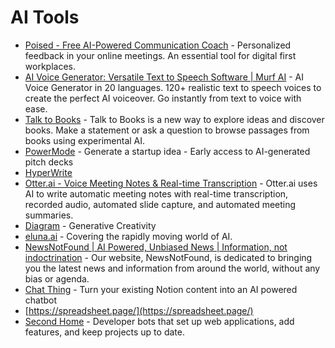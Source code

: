 # AI Tools

- [Poised - Free AI-Powered Communication Coach](https://www.poised.com/) - Personalized feedback in your online meetings. An essential tool for digital first workplaces.
- [AI Voice Generator: Versatile Text to Speech Software | Murf AI](https://murf.ai/) - AI Voice Generator in 20 languages. 120+ realistic text to speech voices to create the perfect AI voiceover. Go instantly from text to voice with ease.
- [Talk to Books](https://books.google.com/talktobooks/) - Talk to Books is a new way to explore ideas and discover books. Make a statement or ask a question to browse passages from books using experimental AI.
- [PowerMode](https://powermodeai.com/) - Generate a startup idea - Early access to AI-generated pitch decks
- [HyperWrite](https://hyperwriteai.com/)
- [Otter.ai - Voice Meeting Notes & Real-time Transcription](https://otter.ai/) - Otter.ai uses AI to write automatic meeting notes with real-time transcription, recorded audio, automated slide capture, and automated meeting summaries.
- [Diagram](https://diagram.com/) - Generative Creativity
- [eluna.ai](https://www.eluna.ai/) - Covering the rapidly moving world of AI.
- [NewsNotFound | AI Powered, Unbiased News | Information, not indoctrination](https://newsnotfound.com/) - Our website, NewsNotFound, is dedicated to bringing you the latest news and information from around the world, without any bias or agenda.
- [Chat Thing](https://chatthing.ai/) - Turn your existing Notion content into an AI powered chatbot
- [https://spreadsheet.page/](https://spreadsheet.page/)
- [Second Home](https://www.second.dev/) - Developer bots that set up web applications, add features, and keep projects up to date.